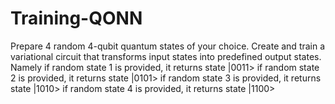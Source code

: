 # Training-QONN
Prepare 4 random 4-qubit quantum states of your choice.
Create and train a variational circuit that transforms input states into predefined output states. Namely
if random state 1 is provided, it returns state |0011>
if random state 2 is provided, it returns state |0101>
if random state 3 is provided, it returns state |1010>
if random state 4 is provided, it returns state |1100>
